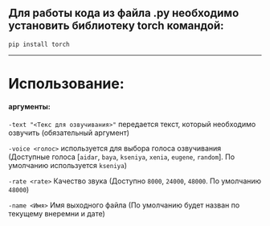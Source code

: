 ## Для работы кода из файла .py необходимо установить библиотеку torch командой:

```
pip install torch
```
---

# Использование:

#### аргументы:
`-text "<Текс для озвучивания>"` передается текст, который необходимо озвучить (обязательный аргумент)

`-voice <голос>` используется для выбора голоса озвучивания (Доступные голоса [`aidar`, `baya`, `kseniya`, `xenia`, `eugene`, `random`]. По умолчанию используется `kseniya`)

`-rate <rate>` Качество звука (Доступно `8000`, `24000`, `48000`. По умолчанию `48000`)

`-name <Имя>` Имя выходного файла (По умолчанию будет назван по текущему внеремни и дате)

